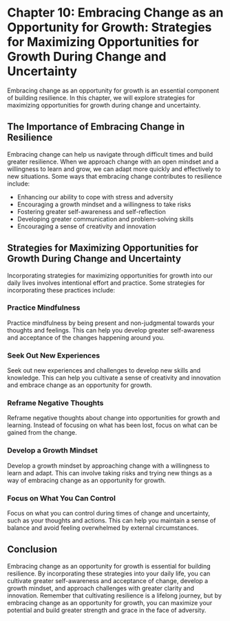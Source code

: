 Chapter 10: Embracing Change as an Opportunity for Growth: Strategies for Maximizing Opportunities for Growth During Change and Uncertainty
===========================================================================================================================================

Embracing change as an opportunity for growth is an essential component of building resilience. In this chapter, we will explore strategies for maximizing opportunities for growth during change and uncertainty.

The Importance of Embracing Change in Resilience
------------------------------------------------

Embracing change can help us navigate through difficult times and build greater resilience. When we approach change with an open mindset and a willingness to learn and grow, we can adapt more quickly and effectively to new situations. Some ways that embracing change contributes to resilience include:

* Enhancing our ability to cope with stress and adversity
* Encouraging a growth mindset and a willingness to take risks
* Fostering greater self-awareness and self-reflection
* Developing greater communication and problem-solving skills
* Encouraging a sense of creativity and innovation

Strategies for Maximizing Opportunities for Growth During Change and Uncertainty
--------------------------------------------------------------------------------

Incorporating strategies for maximizing opportunities for growth into our daily lives involves intentional effort and practice. Some strategies for incorporating these practices include:

### Practice Mindfulness

Practice mindfulness by being present and non-judgmental towards your thoughts and feelings. This can help you develop greater self-awareness and acceptance of the changes happening around you.

### Seek Out New Experiences

Seek out new experiences and challenges to develop new skills and knowledge. This can help you cultivate a sense of creativity and innovation and embrace change as an opportunity for growth.

### Reframe Negative Thoughts

Reframe negative thoughts about change into opportunities for growth and learning. Instead of focusing on what has been lost, focus on what can be gained from the change.

### Develop a Growth Mindset

Develop a growth mindset by approaching change with a willingness to learn and adapt. This can involve taking risks and trying new things as a way of embracing change as an opportunity for growth.

### Focus on What You Can Control

Focus on what you can control during times of change and uncertainty, such as your thoughts and actions. This can help you maintain a sense of balance and avoid feeling overwhelmed by external circumstances.

Conclusion
----------

Embracing change as an opportunity for growth is essential for building resilience. By incorporating these strategies into your daily life, you can cultivate greater self-awareness and acceptance of change, develop a growth mindset, and approach challenges with greater clarity and innovation. Remember that cultivating resilience is a lifelong journey, but by embracing change as an opportunity for growth, you can maximize your potential and build greater strength and grace in the face of adversity.
